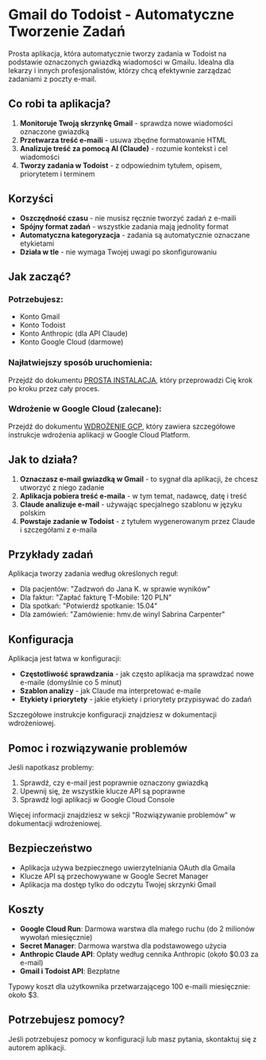 # Gmail do Todoist - Automatyczne Tworzenie Zadań

Prosta aplikacja, która automatycznie tworzy zadania w Todoist na podstawie oznaczonych gwiazdką wiadomości w Gmailu. Idealna dla lekarzy i innych profesjonalistów, którzy chcą efektywnie zarządzać zadaniami z poczty e-mail.

## Co robi ta aplikacja?

1. **Monitoruje Twoją skrzynkę Gmail** - sprawdza nowe wiadomości oznaczone gwiazdką
2. **Przetwarza treść e-maili** - usuwa zbędne formatowanie HTML
3. **Analizuje treść za pomocą AI (Claude)** - rozumie kontekst i cel wiadomości
4. **Tworzy zadania w Todoist** - z odpowiednim tytułem, opisem, priorytetem i terminem

## Korzyści

- **Oszczędność czasu** - nie musisz ręcznie tworzyć zadań z e-maili
- **Spójny format zadań** - wszystkie zadania mają jednolity format
- **Automatyczna kategoryzacja** - zadania są automatycznie oznaczane etykietami
- **Działa w tle** - nie wymaga Twojej uwagi po skonfigurowaniu

## Jak zacząć?

### Potrzebujesz:

- Konto Gmail
- Konto Todoist
- Konto Anthropic (dla API Claude)
- Konto Google Cloud (darmowe)

### Najłatwiejszy sposób uruchomienia:

Przejdź do dokumentu [PROSTA INSTALACJA](SIMPLE_SETUP.md), który przeprowadzi Cię krok po kroku przez cały proces.

### Wdrożenie w Google Cloud (zalecane):

Przejdź do dokumentu [WDROŻENIE GCP](DEPLOYMENT_GCP.md), który zawiera szczegółowe instrukcje wdrożenia aplikacji w Google Cloud Platform.

## Jak to działa?

1. **Oznaczasz e-mail gwiazdką w Gmail** - to sygnał dla aplikacji, że chcesz utworzyć z niego zadanie
2. **Aplikacja pobiera treść e-maila** - w tym temat, nadawcę, datę i treść
3. **Claude analizuje e-mail** - używając specjalnego szablonu w języku polskim
4. **Powstaje zadanie w Todoist** - z tytułem wygenerowanym przez Claude i szczegółami z e-maila

## Przykłady zadań

Aplikacja tworzy zadania według określonych reguł:

- Dla pacjentów: "Zadzwoń do Jana K. w sprawie wyników"
- Dla faktur: "Zapłać fakturę T-Mobile: 120 PLN"
- Dla spotkań: "Potwierdź spotkanie: 15.04"
- Dla zamówień: "Zamówienie: hmv.de winyl Sabrina Carpenter"

## Konfiguracja

Aplikacja jest łatwa w konfiguracji:

- **Częstotliwość sprawdzania** - jak często aplikacja ma sprawdzać nowe e-maile (domyślnie co 5 minut)
- **Szablon analizy** - jak Claude ma interpretować e-maile
- **Etykiety i priorytety** - jakie etykiety i priorytety przypisywać do zadań

Szczegółowe instrukcje konfiguracji znajdziesz w dokumentacji wdrożeniowej.

## Pomoc i rozwiązywanie problemów

Jeśli napotkasz problemy:

1. Sprawdź, czy e-mail jest poprawnie oznaczony gwiazdką
2. Upewnij się, że wszystkie klucze API są poprawne
3. Sprawdź logi aplikacji w Google Cloud Console

Więcej informacji znajdziesz w sekcji "Rozwiązywanie problemów" w dokumentacji wdrożeniowej.

## Bezpieczeństwo

- Aplikacja używa bezpiecznego uwierzytelniania OAuth dla Gmaila
- Klucze API są przechowywane w Google Secret Manager
- Aplikacja ma dostęp tylko do odczytu Twojej skrzynki Gmail

## Koszty

- **Google Cloud Run**: Darmowa warstwa dla małego ruchu (do 2 milionów wywołań miesięcznie)
- **Secret Manager**: Darmowa warstwa dla podstawowego użycia
- **Anthropic Claude API**: Opłaty według cennika Anthropic (około $0.03 za e-mail)
- **Gmail i Todoist API**: Bezpłatne

Typowy koszt dla użytkownika przetwarzającego 100 e-maili miesięcznie: około $3.

## Potrzebujesz pomocy?

Jeśli potrzebujesz pomocy w konfiguracji lub masz pytania, skontaktuj się z autorem aplikacji.
